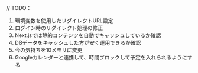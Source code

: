 // TODO：
1. 環境変数を使用したリダイレクトURL設定
1. ログイン時のリダイレクト処理の修正
1. Next.jsでは静的コンテンツを自動でキャッシュしているか確認
1. DBデータをキャッシュした方が安く運用できるか確認
1. 今の気持ちを10メモリに変更
1. Googleカレンダーと連携して、時間ブロックして予定を入れられるようにする